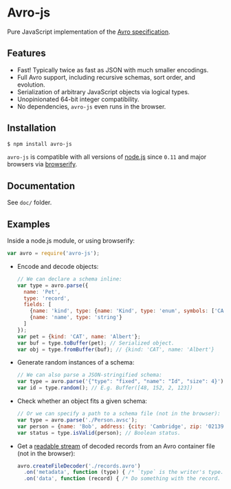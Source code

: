 <!--
Licensed to the Apache Software Foundation (ASF) under one
or more contributor license agreements.  See the NOTICE file
distributed with this work for additional information
regarding copyright ownership.  The ASF licenses this file
to you under the Apache License, Version 2.0 (the
"License"); you may not use this file except in compliance
with the License.  You may obtain a copy of the License at

https://www.apache.org/licenses/LICENSE-2.0

Unless required by applicable law or agreed to in writing, software
distributed under the License is distributed on an "AS IS" BASIS,
WITHOUT WARRANTIES OR CONDITIONS OF ANY KIND, either express or implied.
See the License for the specific language governing permissions and
limitations under the License.
-->


# Avro-js

Pure JavaScript implementation of the [Avro specification](https://avro.apache.org/docs/current/spec.html).


## Features

+ Fast! Typically twice as fast as JSON with much smaller encodings.
+ Full Avro support, including recursive schemas, sort order, and evolution.
+ Serialization of arbitrary JavaScript objects via logical types.
+ Unopinionated 64-bit integer compatibility.
+ No dependencies, `avro-js` even runs in the browser.


## Installation

```bash
$ npm install avro-js
```

`avro-js` is compatible with all versions of [node.js][] since `0.11` and major
browsers via [browserify][].


## Documentation

See `doc/` folder.


## Examples

Inside a node.js module, or using browserify:

```javascript
var avro = require('avro-js');
```

+ Encode and decode objects:

  ```javascript
  // We can declare a schema inline:
  var type = avro.parse({
    name: 'Pet',
    type: 'record',
    fields: [
      {name: 'kind', type: {name: 'Kind', type: 'enum', symbols: ['CAT', 'DOG']}},
      {name: 'name', type: 'string'}
    ]
  });
  var pet = {kind: 'CAT', name: 'Albert'};
  var buf = type.toBuffer(pet); // Serialized object.
  var obj = type.fromBuffer(buf); // {kind: 'CAT', name: 'Albert'}
  ```

+ Generate random instances of a schema:

  ```javascript
  // We can also parse a JSON-stringified schema:
  var type = avro.parse('{"type": "fixed", "name": "Id", "size": 4}');
  var id = type.random(); // E.g. Buffer([48, 152, 2, 123])
  ```

+ Check whether an object fits a given schema:

  ```javascript
  // Or we can specify a path to a schema file (not in the browser):
  var type = avro.parse('./Person.avsc');
  var person = {name: 'Bob', address: {city: 'Cambridge', zip: '02139'}};
  var status = type.isValid(person); // Boolean status.
  ```

+ Get a [readable stream][readable-stream] of decoded records from an Avro
  container file (not in the browser):

  ```javascript
  avro.createFileDecoder('./records.avro')
    .on('metadata', function (type) { /* `type` is the writer's type. */ })
    .on('data', function (record) { /* Do something with the record. */ });
  ```


[node.js]: https://nodejs.org/en/
[readable-stream]: https://nodejs.org/api/stream.html#stream_class_stream_readable
[browserify]: http://browserify.org/
